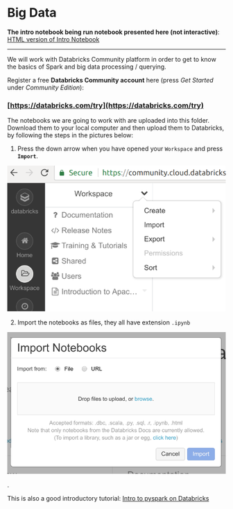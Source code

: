# Big Data

**The intro notebook being run notebook presented here (not interactive)**: [HTML version of Intro Notebook](https://databricks-prod-cloudfront.cloud.databricks.com/public/4027ec902e239c93eaaa8714f173bcfc/634487280343792/1515220293376006/7985151593079549/latest.html)

-----------

We will work with Databricks Community platform in order to get to know the basics of Spark and big data processing / querying.

Register a free **Databricks Community account** here (press *Get Started* under *Community Edition*):
### [https://databricks.com/try](https://databricks.com/try)

The notebooks we are going to work with are uploaded into this folder. Download them to your local computer and then upload them to Databricks, by following the steps in the pictures below:

1. Press the down arrow when you have opened your `Workspace` and press **`Import`**.

![db](imgs/db1.png)

2. Import the notebooks as files, they all have extension `.ipynb`

![db](imgs/db2.png)

.

This is also a good introductory tutorial: [Intro to pyspark on Databricks](https://databricks-prod-cloudfront.cloud.databricks.com/public/4027ec902e239c93eaaa8714f173bcfc/8383153137003323/3949934397605030/1191695088252320/latest.html)
